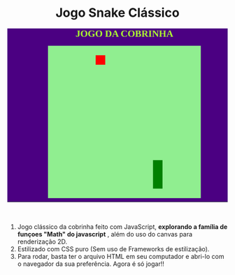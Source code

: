 <h1 align='center'>Jogo Snake Clássico</h1>

<p align='center'>
<img src='media/snakejogo.gif'/>
</p>
</br>


1.  Jogo clássico da cobrinha feito com JavaScript, **explorando a família de funçoes "Math" do javascript** , além do uso do canvas para renderização 2D. 
2.  Estilizado com CSS puro (Sem uso de Frameworks de estilização). 
3.  Para rodar, basta ter o arquivo HTML em seu computador e abri-lo com o navegador da sua preferência. Agora é só jogar!!


